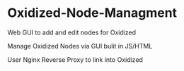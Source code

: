 # Oxidized-Node-Managment
Web GUI to add and edit nodes for Oxidized 

Manage Oxidized Nodes via GUI bulit in JS/HTML

User Nginx Reverse Proxy to link into Oxidized
